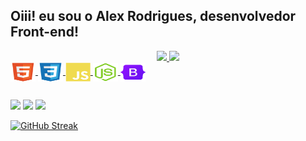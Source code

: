 

<!--
**Alex-Rodriguess/Alex-Rodriguess** is a ✨ _special_ ✨ repository because its `README.md` (this file) appears on your GitHub profile.

Here are some ideas to get you started:

- 🔭 I’m currently working on ...
- 🌱 I’m currently learning ...
- 👯 I’m looking to collaborate on ...
- 🤔 I’m looking for help with ...
- 💬 Ask me about ...
- 📫 How to reach me: ...
- 😄 Pronouns: ...
- ⚡ Fun fact: ...
-->

## Oiii! eu sou o Alex Rodrigues, desenvolvedor Front-end!
<div align="center">
  <a href="https://github.com/Alex-Rodriguess">
  <img height="180em" src="https://github-readme-stats.vercel.app/api?username=Alex-Rodriguess&show_icons=true&theme=dark&include_all_commits=true&count_private=true"/>
  <img height="180em" src="https://github-readme-stats.vercel.app/api/top-langs/?username=Alex-Rodriguess&layout=compact&langs_count=7&theme=dark"/>
</div>
<div style="display: inline_block">
  <img align="center" alt="Alex-HTML" height="30" width="40" src="https://raw.githubusercontent.com/devicons/devicon/master/icons/html5/html5-original.svg">
  <img align="center" alt="Alex-CSS" height="30" width="40" src="https://raw.githubusercontent.com/devicons/devicon/master/icons/css3/css3-original.svg">
  <img align="center" alt="Alex-JS"height="30" width="40" src="https://raw.githubusercontent.com/devicons/devicon/master/icons/javascript/javascript-plain.svg">
  <img align="center" alt="Alex-JS"height="30" width="40" src="https://raw.githubusercontent.com/devicons/devicon/master/icons/nodejs/nodejs-original.svg">
  <img align="center" alt="Alex-JS"height="30" width="40" src="https://raw.githubusercontent.com/devicons/devicon/master/icons/bootstrap/bootstrap-original.svg">
</div>
  
  ##
 
<div> 
 <a href="https://discord.gg/VFxuXxpN" target="_blank"><img src="https://img.shields.io/badge/Discord-7289DA?style=for-the-badge&logo=discord&logoColor=white" target="_blank"></a> 
  <a href = "mailto:alexmusicalsa@gmail.com"><img src="https://img.shields.io/badge/-Gmail-%23333?style=for-the-badge&logo=gmail&logoColor=white" target="_blank"></a>
  <a href="https://www.linkedin.com/in/alex-rodriguess" target="_blank"><img src="https://img.shields.io/badge/-LinkedIn-%230077B5?style=for-the-badge&logo=linkedin&logoColor=white" target="_blank"></a> 
</div>
  
[![GitHub Streak](https://streak-stats.demolab.com?user=Alex-Rodriguess&theme=dark)](https://git.io/streak-stats)
